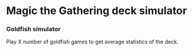 # Magic the Gathering deck simulator

### Goldfish simulator

Play X number of goldfish games to get average statistics of the deck.
